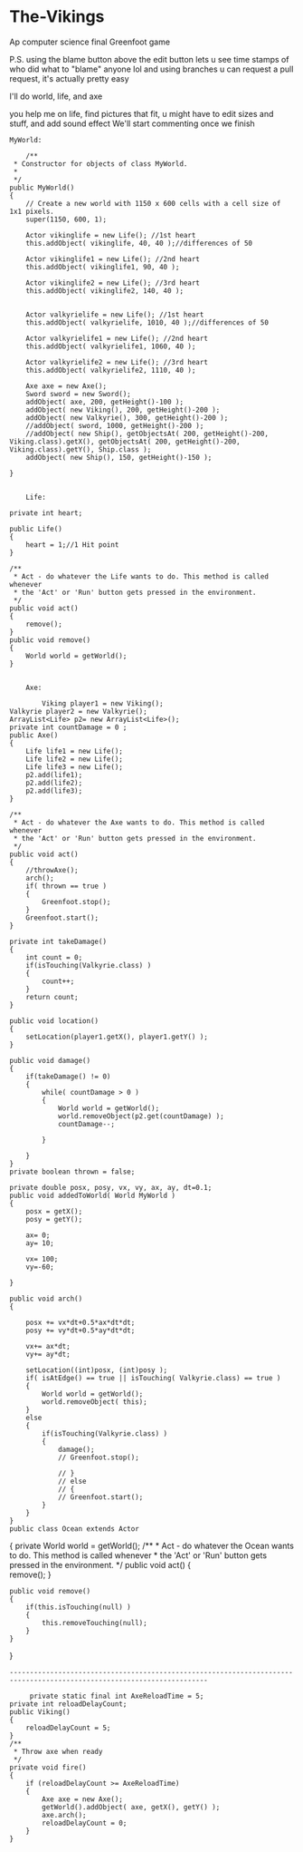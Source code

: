 # The-Vikings
Ap computer science final Greenfoot game

P.S. using the blame button above the edit button lets u see time stamps of who did what to "blame" anyone lol
and using branches u can request a pull request, it's actually pretty easy


I'll do world, life, and axe

you help me on life, find pictures that fit, u might have to edit sizes and stuff, and add sound effect
We'll start commenting once we finish

    MyWorld:
        
        /**
     * Constructor for objects of class MyWorld.
     * 
     */
    public MyWorld()
    {    
        // Create a new world with 1150 x 600 cells with a cell size of 1x1 pixels.
        super(1150, 600, 1);
        
        Actor vikinglife = new Life(); //1st heart
        this.addObject( vikinglife, 40, 40 );//differences of 50
        
        Actor vikinglife1 = new Life(); //2nd heart
        this.addObject( vikinglife1, 90, 40 );
        
        Actor vikinglife2 = new Life(); //3rd heart
        this.addObject( vikinglife2, 140, 40 );

        
        Actor valkyrielife = new Life(); //1st heart
        this.addObject( valkyrielife, 1010, 40 );//differences of 50
        
        Actor valkyrielife1 = new Life(); //2nd heart
        this.addObject( valkyrielife1, 1060, 40 );
        
        Actor valkyrielife2 = new Life(); //3rd heart
        this.addObject( valkyrielife2, 1110, 40 );
        
        Axe axe = new Axe();
        Sword sword = new Sword();
        addObject( axe, 200, getHeight()-100 );
        addObject( new Viking(), 200, getHeight()-200 );
        addObject( new Valkyrie(), 300, getHeight()-200 );
        //addObject( sword, 1000, getHeight()-200 );
        //addObject( new Ship(), getObjectsAt( 200, getHeight()-200, Viking.class).getX(), getObjectsAt( 200, getHeight()-200, Viking.class).getY(), Ship.class );
        addObject( new Ship(), 150, getHeight()-150 );
        
    }
        
        
        Life:
        
    private int heart;
    
    public Life()
    {
        heart = 1;//1 Hit point
    }
    
    /**
     * Act - do whatever the Life wants to do. This method is called whenever
     * the 'Act' or 'Run' button gets pressed in the environment.
     */
    public void act() 
    {
        remove();
    }
    public void remove()
    {
        World world = getWorld();
    }
        
        
        Axe:
            
            Viking player1 = new Viking();
    Valkyrie player2 = new Valkyrie();
    ArrayList<Life> p2= new ArrayList<Life>();
    private int countDamage = 0 ;
    public Axe()
    {
        Life life1 = new Life();
        Life life2 = new Life();
        Life life3 = new Life();
        p2.add(life1);
        p2.add(life2);
        p2.add(life3);
    }

    /**
     * Act - do whatever the Axe wants to do. This method is called whenever
     * the 'Act' or 'Run' button gets pressed in the environment.
     */
    public void act() 
    {
        //throwAxe();
        arch();
        if( thrown == true )
        {
            Greenfoot.stop();
        }
        Greenfoot.start();
    } 

    private int takeDamage()
    { 
        int count = 0;
        if(isTouching(Valkyrie.class) )
        {
            count++;
        }
        return count;
    }

    public void location()
    {
        setLocation(player1.getX(), player1.getY() );
    }

    public void damage()
    {
        if(takeDamage() != 0)
        {
            while( countDamage > 0 )
            {
                World world = getWorld();
                world.removeObject(p2.get(countDamage) );
                countDamage--;

            }

        }
    }
    private boolean thrown = false;

    private double posx, posy, vx, vy, ax, ay, dt=0.1;
    public void addedToWorld( World MyWorld )
    {
        posx = getX();
        posy = getY();

        ax= 0;
        ay= 10;

        vx= 100;
        vy=-60;

    }

    public void arch()
    {

        posx += vx*dt+0.5*ax*dt*dt;
        posy += vy*dt+0.5*ay*dt*dt;

        vx+= ax*dt;
        vy+= ay*dt;

        setLocation((int)posx, (int)posy );
        if( isAtEdge() == true || isTouching( Valkyrie.class) == true )
        {
            World world = getWorld();
            world.removeObject( this);
        }
        else
        {
            if(isTouching(Valkyrie.class) )
            {
                damage();
                // Greenfoot.stop();

                // }
                // else
                // {
                // Greenfoot.start();
            }
        }
    }
    public class Ocean extends Actor
{
    private World world = getWorld();
    /**
     * Act - do whatever the Ocean wants to do. This method is called whenever
     * the 'Act' or 'Run' button gets pressed in the environment.
     */
    public void act() 
    {   
        remove();
    }    

    public void remove()
    { 
        if(this.isTouching(null) )
        {
            this.removeTouching(null);
        }
    }
}
        
    -----------------------------------------------------------------------------------------------------------------------
        
         private static final int AxeReloadTime = 5;        
    private int reloadDelayCount;
    public Viking()
    {
        reloadDelayCount = 5;
    }
    /**
     * Throw axe when ready
     */
    private void fire() 
    {
        if (reloadDelayCount >= AxeReloadTime) 
        {
            Axe axe = new Axe();
            getWorld().addObject( axe, getX(), getY() );
            axe.arch();
            reloadDelayCount = 0;
        }
    }



